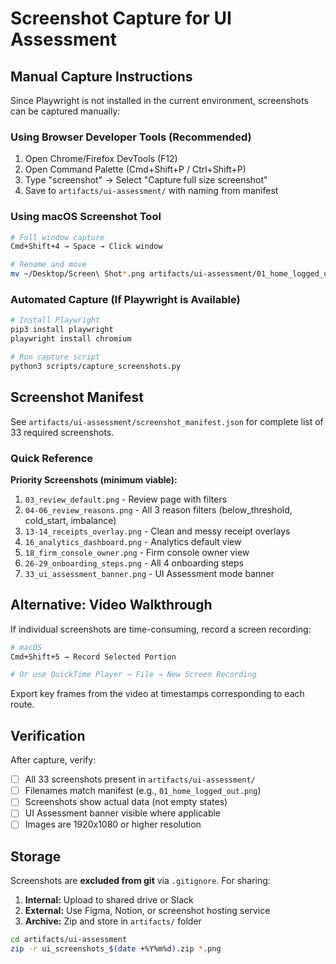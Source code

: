 # Screenshot Capture for UI Assessment

## Manual Capture Instructions

Since Playwright is not installed in the current environment, screenshots can be captured manually:

### Using Browser Developer Tools (Recommended)

1. Open Chrome/Firefox DevTools (F12)
2. Open Command Palette (Cmd+Shift+P / Ctrl+Shift+P)
3. Type "screenshot" → Select "Capture full size screenshot"
4. Save to `artifacts/ui-assessment/` with naming from manifest

### Using macOS Screenshot Tool

```bash
# Full window capture
Cmd+Shift+4 → Space → Click window

# Rename and move
mv ~/Desktop/Screen\ Shot*.png artifacts/ui-assessment/01_home_logged_out.png
```

### Automated Capture (If Playwright is Available)

```bash
# Install Playwright
pip3 install playwright
playwright install chromium

# Run capture script
python3 scripts/capture_screenshots.py
```

## Screenshot Manifest

See `artifacts/ui-assessment/screenshot_manifest.json` for complete list of 33 required screenshots.

### Quick Reference

**Priority Screenshots (minimum viable):**
1. `03_review_default.png` - Review page with filters
2. `04-06_review_reasons.png` - All 3 reason filters (below_threshold, cold_start, imbalance)
3. `13-14_receipts_overlay.png` - Clean and messy receipt overlays
4. `16_analytics_dashboard.png` - Analytics default view
5. `18_firm_console_owner.png` - Firm console owner view
6. `26-29_onboarding_steps.png` - All 4 onboarding steps
7. `33_ui_assessment_banner.png` - UI Assessment mode banner

## Alternative: Video Walkthrough

If individual screenshots are time-consuming, record a screen recording:

```bash
# macOS
Cmd+Shift+5 → Record Selected Portion

# Or use QuickTime Player → File → New Screen Recording
```

Export key frames from the video at timestamps corresponding to each route.

## Verification

After capture, verify:
- [ ] All 33 screenshots present in `artifacts/ui-assessment/`
- [ ] Filenames match manifest (e.g., `01_home_logged_out.png`)
- [ ] Screenshots show actual data (not empty states)
- [ ] UI Assessment banner visible where applicable
- [ ] Images are 1920x1080 or higher resolution

## Storage

Screenshots are **excluded from git** via `.gitignore`. For sharing:

1. **Internal:** Upload to shared drive or Slack
2. **External:** Use Figma, Notion, or screenshot hosting service
3. **Archive:** Zip and store in `artifacts/` folder

```bash
cd artifacts/ui-assessment
zip -r ui_screenshots_$(date +%Y%m%d).zip *.png
```

